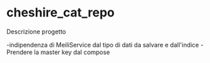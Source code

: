 # cheshire_cat_repo
Descrizione progetto

-indipendenza di MeiliService dal tipo di dati da salvare e dall'indice
-Prendere la master key dal compose

